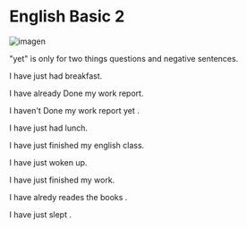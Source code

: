 
# English Basic 2

![imagen](https://user-images.githubusercontent.com/31891276/140053812-812d44c5-314d-4476-8b3f-c787d9dfc21b.png)

"yet" is only for two things questions and negative sentences.

I have just had breakfast.

I have already Done my work report.

I haven't Done my work report yet .

I have just had lunch.

I have just finished my english class.

I have just woken up.

I have just finished my work.

I have alredy reades the books .

I have just slept .
